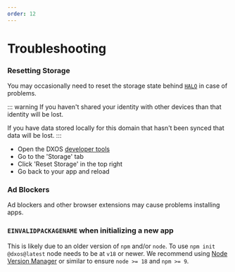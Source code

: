 ```yaml
---
order: 12
---
```


# Troubleshooting

### Resetting Storage

You may occasionally need to reset the storage state behind [`HALO`](./halo/) in case of problems.

::: warning
If you haven't shared your identity with other devices than that identity will be lost.

If you have data stored locally for this domain that hasn't been synced that data will be lost.
:::

* Open the DXOS [developer tools](./tooling/)
* Go to the 'Storage' tab
* Click 'Reset Storage' in the top right
* Go back to your app and reload

### Ad Blockers

Ad blockers and other browser extensions may cause problems installing apps.

### `EINVALIDPACKAGENAME` when initializing a new app

This is likely due to an older version of `npm` and/or `node`.
To use `npm init @dxos@latest` node needs to be at `v18` or newer. We recommend using [Node Version Manager](https://github.com/nvm-sh/nvm) or similar to ensure `node >= 18` and `npm >= 9`.
